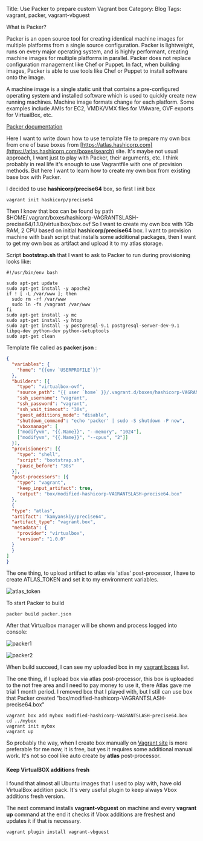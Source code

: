Title: Use Packer to prepare custom Vagrant box
Category: Blog
Tags: vagrant, packer, vagrant-vbguest

What is Packer?

Packer is an open source tool for creating identical machine images for multiple 
platforms from a single source configuration. Packer is lightweight, runs on
every major operating system, and is highly performant, creating machine images
for multiple platforms in parallel. Packer does not replace configuration 
management like Chef or Puppet. In fact, when building images, Packer is able
to use tools like Chef or Puppet to install software onto the image.

A machine image is a single static unit that contains a pre-configured operating
system and installed software which is used to quickly create new running 
machines. Machine image formats change for each platform. Some examples include
AMIs for EC2, VMDK/VMX files for VMware, OVF exports for VirtualBox, etc.

[Packer documentation](https://www.packer.io/docs/index.html)

Here I want to write down how to use template file to prepare my own box from
one of base boxes from [https://atlas.hashicorp.com](https://atlas.hashicorp.com/boxes/search) site.
It's maybe not usual approach, I want just to play with Packer, their arguments, etc.
I think probably in real life it's enough to use Vagrantfile with one of provision 
methods. But here I want to learn how to create my own box from existing base box
with Packer.

I decided to use **hashicorp/precise64** box, so first I init box 

```commandline
vagrant init hashicorp/precise64
``` 

Then I know that box can be found by path $HOME/.vagrant/boxes/hashicorp-VAGRANTSLASH-precise64/1.1.0/virtualbox/box.ovf
So I want to create my own box with 1Gb RAM, 2 CPU based on initial 
**hashicorp/precise64** box. I want to provision machine with bash script that 
 installs some additional packages, then I want to get my own box as artifact and 
 upload it to my atlas storage.
 
Script **bootstrap.sh** that I want to ask to Packer to run during provisioning\
looks like:

```commandline
#!/usr/bin/env bash

sudo apt-get update
sudo apt-get install -y apache2
if ! [ -L /var/www ]; then
  sudo rm -rf /var/www
  sudo ln -fs /vagrant /var/www
fi
sudo apt-get install -y mc
sudo apt-get install -y htop
sudo apt-get install -y postgresql-9.1 postgresql-server-dev-9.1 libpq-dev python-dev python-setuptools
sudo apt-get clean

```

Template file called as **packer.json** :

```json
{
  "variables": {
    "home": "{{env `USERPROFILE`}}"
  },
  "builders": [{
    "type": "virtualbox-ovf",
    "source_path": "{{ user `home` }}/.vagrant.d/boxes/hashicorp-VAGRANTSLASH-precise64/1.1.0/virtualbox/box.ovf",
    "ssh_username": "vagrant",
    "ssh_password": "vagrant",
    "ssh_wait_timeout": "30s",
    "guest_additions_mode": "disable",
    "shutdown_command": "echo 'packer' | sudo -S shutdown -P now",
    "vboxmanage": [
    ["modifyvm", "{{.Name}}", "--memory", "1024"],
    ["modifyvm", "{{.Name}}", "--cpus", "2"]]
  }],
  "provisioners": [{
    "type": "shell",
    "script": "bootstrap.sh",
    "pause_before": "30s"
  }],
  "post-processors": [{
    "type": "vagrant",
    "keep_input_artifact": true,
    "output": "box/modified-hashicorp-VAGRANTSLASH-precise64.box"
  },
  {
  "type": "atlas",
  "artifact": "kamyanskiy/precise64",
  "artifact_type": "vagrant.box",
  "metadata": {
    "provider": "virtualbox",
    "version": "1.0.0"
  }
  }
]
}

```

The one thing, to upload artifact to atlas via 'atlas' post-processor, I have to
create ATLAS_TOKEN and set it to my environment variables.

![atlas_token]({filename}/images/atlas_token.png)


To start Packer to build

```commandline
packer build packer.json
```

After that Virtualbox manager will be shown and process logged into console:

![packer1]({filename}/images/packer_progress.png)

![packer2]({filename}/images/packer_vbox.png)

When build succeed, I can see my uploaded box in my [vagrant boxes](https://atlas.hashicorp.com/vagrant) list.

The one thing, if I upload box via atlas post-processor, this box is uploaded 
to the not free area and I need to pay money to use it, there Atlas gave me trial 1 month 
period. I removed box that I played with, but I still can use box that Packer created
"box/modified-hashicorp-VAGRANTSLASH-precise64.box"

```commandline
vagrant box add mybox modified-hashicorp-VAGRANTSLASH-precise64.box
cd ../mybox
vagrant init mybox
vagrant up
```

So probably the way, when I create box manually on [Vagrant site](https://atlas.hashicorp.com/vagrant)
is more preferable for me now, it is free, but yes it requires some additional 
manual work. It's not so cool like auto create by **atlas** post-processor.

#### Keep VirtualBOX additions fresh

I found that almost all Ubuntu images that I used to play with, have old VirtualBox 
addition pack. It's very useful plugin to keep always Vbox additions fresh version.

The next command installs **vagrant-vbguest** on machine and every **vagrant up**
command at the end it checks if Vbox additions are freshest and updates it if that 
is necessary.

```commandline
vagrant plugin install vagrant-vbguest
```
